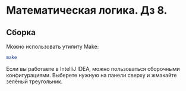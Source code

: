 # Математическая логика. Дз 8.

## Сборка

Можно использовать утилиту Make:
```bash
make
```

Если вы работаете в IntelliJ IDEA, можно пользоваться сборочными конфигурациями. Выберете нужную на панели сверху и жмакайте зелёный треугольник.
